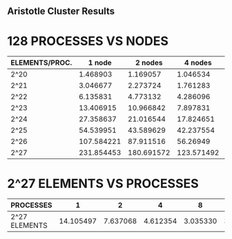 ## Aristotle Cluster Results


# 128 PROCESSES VS NODES

ELEMENTS/PROC.	| 	1 node 	     | 	2 nodes     | 	   4 nodes	 | 	8 nodes	     |
---------------|---------------|--------------|--------------|---------------| 
2^20		         |	1.468903	     |	1.169057     |	   1.046534	 |	0.768201      |
2^21		         |	3.046677	     |	2.273724     |	   1.761283	 |	    - 	       |
2^22		         |	6.135831	     |	4.773132     |	   4.286096	 |	2.352504      |
2^23		         |	13.406915	    |	10.966842    |	   7.897831	 |	7.359118      |
2^24		         |	27.358637	    |	21.016544    |	   17.824651 |	12.820027     |
2^25  	       	| 54.539951 	   |	43.589629    |    42.237554 |	22.491183     |
2^26		         |	107.584221	   |	87.911516    |	   56.26949	 |	50.072142     |
2^27           | 231.854453 	  |	180.691572   |  123.571492  |	99.747748     |

# 2^27 ELEMENTS VS PROCESSES

PROCESSES	      |    1       | 	2          | 	4        |    8	       |   16      |  32       |  64       |  128      |
----------------|------------|-------------|-----------|-------------|-----------|-----------|-----------|-----------| 
2^27 ELEMENTS	  | 14.105497  |	7.637068    | 4.612354  |   3.035330  |  3.014933 |  2.296470 |  1.830522 | 1.474246  |
 

